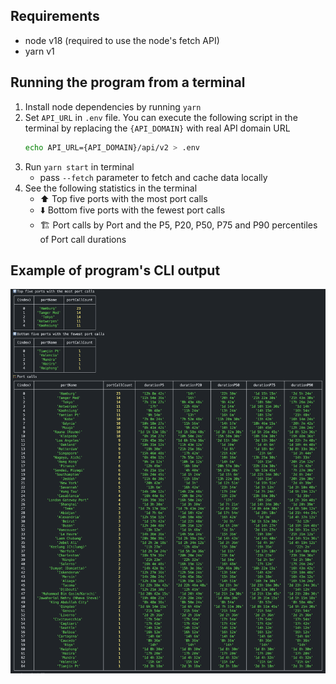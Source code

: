 ## Requirements
* node v18 (required to use the node's fetch API)
* yarn v1

## Running the program from a terminal
1. Install node dependencies by running `yarn`
2. Set `API_URL` in `.env` file. You can execute the following script in the terminal by replacing the `{API_DOMAIN}` with real API domain URL
    ```bash
    echo API_URL={API_DOMAIN}/api/v2 > .env 
    ```
3. Run `yarn start` in terminal 
    * pass `--fetch` parameter to fetch and cache data locally
4. See the following statistics in the terminal
    * ⬆️ Top five ports with the most port calls
    * ⬇️ Bottom five ports with the fewest port calls
    * 🏗️ Port calls by Port and the P5, P20, P50, P75 and P90 percentiles of Port call durations

## Example of program's CLI output
![](https://github.com/AndrejsAbrickis/ab-portbee/blob/main/.github/assets/Screenshot%202023-02-19%20at%2012.00.47.png?raw=true)
